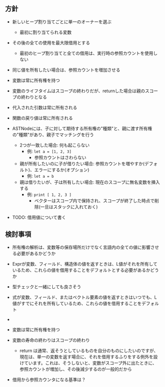 ## 方針
- 新しいヒープ割り当てごとに単一のオーナーを選ぶ
  - 最初に割り当てられる変数
- その後の全ての使用を最大限借用とする
  - 最初のヒープ割り当てと全ての借用は、実行時の参照カウントを使用しない
- 同じ値を所有したい場合は、参照カウントを増加させる
- 変数は常に所有権を持つ
- 変数のライフタイムはスコープの終わりだが、returnした場合は親のスコープの終わりとなる
- 代入された引数は常に所有される
- 関数の戻り値は常に所有される
- ASTNodeには、子に対して期待する所有権の"種類"と、親に渡す所有権の"種類"があり、親子でマッチングを行う
  - 2つが一致した場合: 何も起こらない
    - 例: `let a = [1, 2, 3]`
      - 参照カウントはさわらない
  - 親が所有したいのに子が借りたい場合: 参照カウントを増やすか(デフォルト)、エラーにするか(オプション)
    - 例: `let a = b`
  - 親は借りたいが、子は所有したい場合: 現在のスコープに無名変数を挿入する
    - 例: `print [ 1, 2, 3 ]`
      - ベクターはスコープ内で保持され、スコープが終了した時点で削除(一旦はスタックに入れておく)

- TODO: 借用値について書く

## 検討事項
- 所有権の解析は、変数等の保存場所だけでなく言語内の全ての値に影響させる必要があるかどうか
- Exprが変数、フィールド、構造体の値を返すときは、L値がそれを所有しているため、これらの値を借用することをデフォルトとする必要があるかどうか
- 型チェックと一緒にしても良さそう

- 式が変数、フィールド、またはベクトル要素の値を返すときはいつでも、L値がすでにそれを所有しているため、これらの値を借用することをデフォルト
- 
- 変数は常に所有権を持つ
- 変数の寿命の終わりはスコープの終わり
  - return は通常、返そうとしているものを自分のものにしたいのですが、現在は、単一の変数を返す場合に、それを借用するふりをする例外を設けています。これは、そうしないと、変数がスコープ外に出たときに、参照カウントが増加し、その後減少するのが一般的だから
- 借用から参照カウンタになる基準は？


